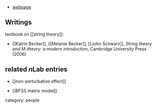 

* [webpage](http://people.physics.tamu.edu/kbecker/)

## Writings

textbook on [[string theory]]:

* [[Katrin Becker]], [[Melanie Becker]], [[John Schwarz]], _String theory and M-theory: a modern introduction_,  Cambridge University Press (2006)

## related $n$Lab entries

* [[non-perturbative effect]]

* [[BFSS matrix model]]

category: people
